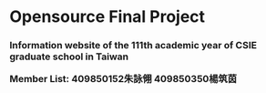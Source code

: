 # Opensource Final Project

<H3>Information website of the 111th academic year of CSIE graduate school in Taiwan

  
<p>Member List:
409850152朱詠翎
409850350楊筑茵</p>
